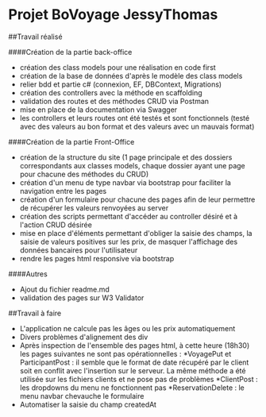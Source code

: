 # Projet BoVoyage JessyThomas


##Travail réalisé

####Création de la partie back-office
 - création des class models pour une réalisation en code first
 - création de la base de données d'après le modèle des class models
 - relier bdd et partie c# (connexion, EF, DBContext, Migrations)
 - création des controllers avec la méthode en scaffolding
 - validation des routes et des méthodes CRUD via Postman
 - mise en place de la documentation via Swagger
 - les controllers et leurs routes ont été testés et sont fonctionnels (testé avec des valeurs au bon format et des valeurs avec un mauvais format)
 
####Création de la partie Front-Office
 - création de la structure du site (1 page principale et des dossiers correspondants aux classes models, chaque dossier ayant une page pour chacune des méthodes du CRUD)
 - création d'un menu de type navbar via bootstrap pour faciliter la navigation entre les pages
 - création d'un formulaire pour chacune des pages afin de leur permettre de récupérer les valeurs renvoyées au server
 - création des scripts permettant d'accéder au controller désiré et à l'action CRUD désirée
 - mise en place d'éléments permettant d'obliger la saisie des champs, la saisie de valeurs positives sur les prix, de masquer l'affichage des données bancaires pour l'utilisateur
 - rendre les pages html responsive via bootstrap
 
####Autres
- Ajout du fichier readme.md
- validation des pages sur W3 Validator

##Travail à faire
 - L'application ne calcule pas les âges ou les prix automatiquement
 - Divers problèmes d'alignement des div
 - Après inspection de l'ensemble des pages html, à cette heure (18h30) les pages suivantes ne sont pas opérationnelles : 
  *VoyagePut et ParticipantPost : il semble que le format de date récupéré par le client soit en conflit avec l'insertion sur le serveur. La même méthode a été utilisée sur les fichiers clients et ne pose pas de problèmes
  *ClientPost : les dropdowns du menu ne fonctionnent pas
  *ReservationDelete : le menu navbar chevauche le formulaire
 - Automatiser la saisie du champ createdAt
 
  
 
